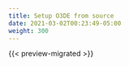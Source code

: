 ```yaml
---
title: Setup O3DE from source
date: 2021-03-02T00:23:49-05:00
weight: 300
---
```


{{< preview-migrated >}}

